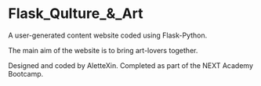 # Flask_Qulture_&_Art
A user-generated content website coded using Flask-Python. 

The main aim of the website is to bring art-lovers together.

Designed and coded by AletteXin. Completed as part of the NEXT Academy Bootcamp. 
